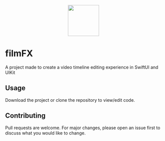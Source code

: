 <p align="center">
  <img width="100" src="https://gist.github.com/assets/43870235/b1408bb8-2fe5-4e5e-bb01-97bc46620768">
</p>

# filmFX
A project made to create a video timeline editing experience in SwiftUI and UIKit

## Usage
Download the project or clone the repository to view/edit code.

## Contributing
Pull requests are welcome. For major changes, please open an issue first to discuss what you would like to change.
